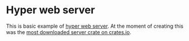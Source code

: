 # Hyper web server

This is basic example of [hyper web server](https://docs.rs/hyper/0.13.7/hyper/).
At the moment of creating this was the [most downloaded server crate on crates.io](https://crates.io/search?q=hyper).
